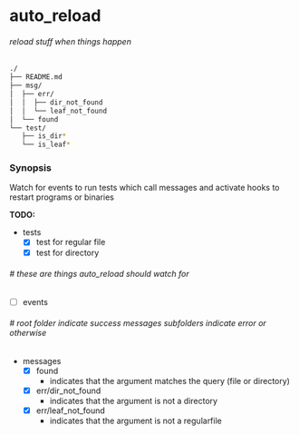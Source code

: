 # auto_reload  
###### _reload stuff when things happen_  

```bash
./
├── README.md
├── msg/
│  ├── err/
│  │  ├── dir_not_found
│  │  └── leaf_not_found
│  └── found
└── test/
   ├── is_dir*
   └── is_leaf*
```  

### Synopsis  
Watch for events to run tests which call messages and activate hooks to restart programs or binaries  

__TODO:__  
 - tests  
   - [x] test for regular file  
   - [x] test for directory  
###### \# these are things auto_reload should watch for  
 - [ ] events
###### \# root folder indicate success messages subfolders indicate error or otherwise  
 - messages
   - [x] found  
     - indicates that the argument matches the query (file or directory)  
   - [x] err/dir_not_found  
     - indicates that the argument is not a directory  
   - [x] err/leaf_not_found  
     - indicates that the argument is not a regularfile  
